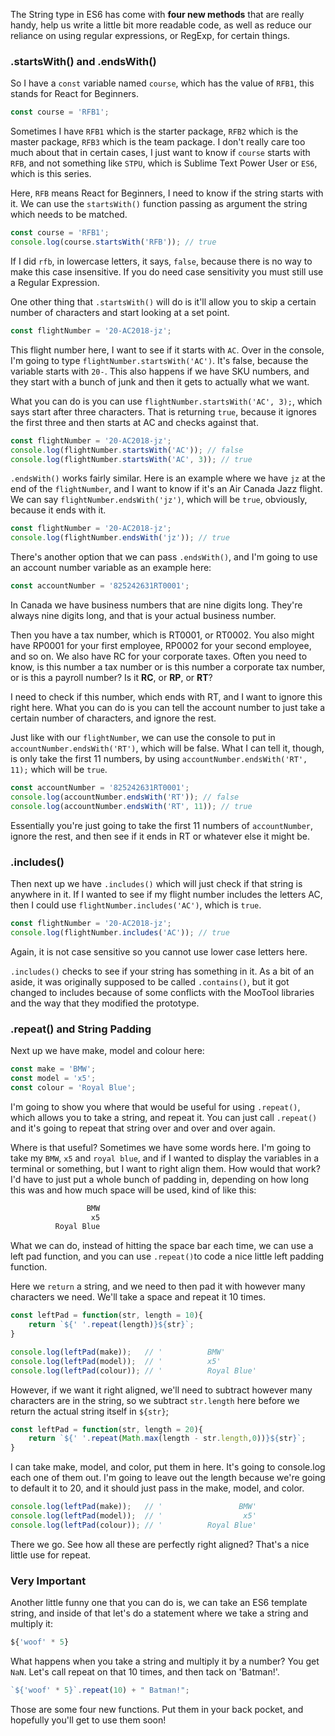 The String type in ES6 has come with **four new methods** that are really handy, help us write a little bit more readable code, as well as reduce our reliance on using regular expressions, or RegExp, for certain things.


### .startsWith() and .endsWith() 

So I have a `const` variable named `course`, which has the value of `RFB1`, this stands for React for Beginners. 

```js
const course = 'RFB1';
```

Sometimes I have `RFB1` which is the starter package, `RFB2` which is the master package, `RFB3` which is the team package. I don't really care too much about that in certain cases, I just want to know if `course` starts with `RFB`, and not something like `STPU`, which is Sublime Text Power User or `ES6`, which is this series.

Here, `RFB` means React for Beginners, I need to know if the string starts with it. We can use the `startsWith()` function passing as argument the string which needs to be matched.

```js
const course = 'RFB1';
console.log(course.startsWith('RFB')); // true
```

If I did `rfb`, in lowercase letters, it says, `false`, because there is no way to make this case insensitive. If you do need case sensitivity you must still use a Regular Expression.

One other thing that `.startsWith()`  will do is it'll allow you to skip a certain number of characters and start looking at a set point.

```js
const flightNumber = '20-AC2018-jz';
```

This flight number here, I want to see if it starts with `AC`. Over in the console, I'm going to type `flightNumber.startsWith('AC')`. It's false, because the variable starts with `20-`. This also happens if we have SKU numbers, and they start with a bunch of junk and then it gets to actually what we want. 

What you can do is you can use `flightNumber.startsWith('AC', 3);`, which says start after three characters. That is returning `true`, because it ignores the first three and then starts at AC and checks against that.

```js
const flightNumber = '20-AC2018-jz';
console.log(flightNumber.startsWith('AC')); // false
console.log(flightNumber.startsWith('AC', 3)); // true
```

`.endsWith()` works fairly similar. Here is an example where we have `jz` at the end of the `flightNumber`, and I want to know if it's an Air Canada Jazz flight. We can say `flightNumber.endsWith('jz')`, which will be `true`, obviously, because it ends with it. 

```js
const flightNumber = '20-AC2018-jz';
console.log(flightNumber.endsWith('jz')); // true
```

There's another option that we can pass `.endsWith()`, and I'm going to use an account number variable as an example here:

```js 
const accountNumber = '825242631RT0001';
```
In Canada we have business numbers that are nine digits long. They're always nine digits long, and that is your actual business number. 

Then you have a tax number, which is RT0001, or RT0002. You also might have RP0001 for your first employee, RP0002 for your second employee, and so on. We also have RC for your corporate taxes. Often you need to know, is this number a tax number or is this number a corporate tax number, or is this a payroll number? Is it **RC**, or **RP**, or **RT**?

I need to check if this number, which ends with RT, and I want to ignore this right here. What you can do is you can tell the account number to just take a certain number of characters, and ignore the rest. 

Just like with our `flightNumber`, we can use the console to put in `accountNumber.endsWith('RT')`, which will be false. What I can tell it, though, is only take the first 11 numbers, by using `accountNumber.endsWith('RT', 11);` which will be `true`.

```js
const accountNumber = '825242631RT0001';
console.log(accountNumber.endsWith('RT')); // false
console.log(accountNumber.endsWith('RT', 11)); // true
```
 
 Essentially you're just going to take the first 11 numbers of `accountNumber`, ignore the rest, and then see if it ends in RT or whatever else it might be.

### .includes()

Then next up we have `.includes()` which will just check if that string is anywhere in it. If I wanted to see if my flight number includes the letters AC, then I could use `flightNumber.includes('AC')`, which is `true`. 

```js
const flightNumber = '20-AC2018-jz';
console.log(flightNumber.includes('AC')); // true
```

Again, it is not case sensitive so you cannot use lower case letters here.

`.includes()` checks to see if your string has something in it. As a bit of an aside, it was originally supposed to be called `.contains()`, but it got changed to includes because of some conflicts with the MooTool libraries and the way that they modified the prototype.


### .repeat() and String Padding

Next up we have make, model and colour here:

```js
const make = 'BMW';
const model = 'x5';
const colour = 'Royal Blue';
```

I'm going to show you where that would be useful for using `.repeat()`, which allows you to take a string, and repeat it. You can just call `.repeat()` and it's going to repeat that string over and over and over again.

Where is that useful? Sometimes we have some words here. I'm going to take my `BMW`, `x5` and `royal blue`, and if I wanted to display the variables in a terminal or something, but I want to right align them. How would that work? I'd have to just put a whole bunch of padding in, depending on how long this was and how much space will be used, kind of like this:

```js
                 BMW
                  x5
          Royal Blue
```

What we can do, instead of hitting the space bar each time, we can use a left pad function, and you can use `.repeat()`to code a nice little left padding function. 

Here we `return` a string, and we need to then pad it with however many characters we need. We'll take a space and repeat it 10 times. 

```js
const leftPad = function(str, length = 10){
    return `${' '.repeat(length)}${str}`;
}

console.log(leftPad(make));   // '          BMW'
console.log(leftPad(model));  // '          x5'
console.log(leftPad(colour)); // '          Royal Blue'
```

However, if we want it right aligned, we'll need to subtract however many characters are in the string, so we subtract `str.length` here before we return the actual string itself in `${str}`;

```js
const leftPad = function(str, length = 20){
    return `${' '.repeat(Math.max(length - str.length,0))}${str}`;
}
```

I can take make, model, and color, put them in here. It's going to console.log each one of them out. I'm going to leave out the length because we're going to default it to 20, and it should just pass in the make, model, and color.

```js
console.log(leftPad(make));   // '                 BMW'
console.log(leftPad(model));  // '                  x5'
console.log(leftPad(colour)); // '          Royal Blue'
```

There we go. See how all these are perfectly right aligned? That's a nice little use for repeat. 

### Very Important

Another little funny one that you can do is, we can take an ES6 template string, and inside of that let's do a statement where we take a string and multiply it:

```js
${'woof' * 5}
```

What happens when you take a string and multiply it by a number? You get `NaN`. Let's call repeat on that 10 times, and then tack on 'Batman!'. 

```js
`${'woof' * 5}`.repeat(10) + " Batman!";
```

Those are some four new functions. Put them in your back pocket, and hopefully you'll get to use them soon!

